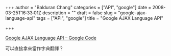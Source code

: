 +++
author = "Balduran Chang"
categories = ["API", "google"]
date = 2008-03-25T16:33:01Z
description = ""
draft = false
slug = "google-ajax-language-api"
tags = ["API", "google"]
title = "Google AJAX Language API"

+++


[Google AJAX Language API – Google Code](http://code.google.com/apis/ajaxlanguage/)

可以直接拿來當作字典翻譯？

